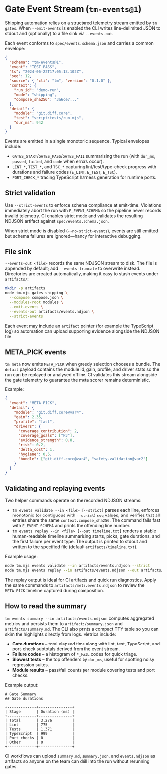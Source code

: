 # Gate Event Stream (`tm-events@1`)

Shipping automation relies on a structured telemetry stream emitted by
`tm gates`. When `--emit-events` is enabled the CLI writes line-delimited JSON to
stdout and (optionally) to a file sink via `--events-out`.

Each event conforms to `spec/events.schema.json` and carries a common envelope:

```json
{
  "schema": "tm-events@1",
  "event": "TEST_PASS",
  "ts": "2024-06-22T17:05:13.102Z",
  "seq": 12,
  "source": { "cli": "tm", "version": "0.1.0" },
  "context": {
    "run_id": "demo-run",
    "mode": "shipping",
    "compose_sha256": "3a6ce7..."
  },
  "detail": {
    "module": "git.diff.core",
    "test": "script:tests/run.mjs",
    "dur_ms": 942
  }
}
```

Events are emitted in a single monotonic sequence. Typical envelopes include:

- `GATES_START`/`GATES_PASS`/`GATES_FAIL` summarising the run (with `dur_ms`,
  `passed`, `failed`, and `code` when errors occur).
- `LINT_*`, `TEST_*`, and `TSC_*` capturing lint/test/type-check progress with
  durations and failure codes (`E_LINT`, `E_TEST`, `E_TSC`).
- `PORT_CHECK_*` tracing TypeScript harness generation for runtime ports.

## Strict validation

Use `--strict-events` to enforce schema compliance at emit-time. Violations
immediately abort the run with `E_EVENT_SCHEMA` so the pipeline never records
invalid telemetry. CI enables strict mode and validates the resulting NDJSON
artifact against `spec/events.schema.json`.

When strict mode is disabled (`--no-strict-events`), events are still emitted but
schema failures are ignored—handy for interactive debugging.

## File sink

`--events-out <file>` records the same NDJSON stream to disk. The file is
appended by default; add `--events-truncate` to overwrite instead. Directories
are created automatically, making it easy to stash events under `artifacts/`:

```bash
mkdir -p artifacts
node tm.mjs gates shipping \
  --compose compose.json \
  --modules-root modules \
  --emit-events \
  --events-out artifacts/events.ndjson \
  --strict-events
```

Each event may include an `artifact` pointer (for example the TypeScript log) so
automation can upload supporting evidence alongside the NDJSON file.

## META_PICK events

`tm meta` now emits `META_PICK` when greedy selection chooses a bundle. The
`detail` payload contains the module id, gain, profile, and driver stats so the
run can be replayed or analysed offline. CI validates this stream alongside the
gate telemetry to guarantee the meta scorer remains deterministic.

Example:

```json
{
  "event": "META_PICK",
  "detail": {
    "module": "git.diff.core@var4",
    "gain": 2.35,
    "profile": "fast",
    "drivers": {
      "coverage_contribution": 2,
      "coverage_goals": ["P3"],
      "evidence_strength": 0.8,
      "risk": 0.2,
      "delta_cost": 1,
      "hygiene": 0.5,
      "bundle": ["git.diff.core@var4", "safety.validation@var2"]
    }
  }
}
```

## Validating and replaying events

Two helper commands operate on the recorded NDJSON streams:

- `tm events validate --in <file> [--strict]` parses each line, enforces
  monotonic (or contiguous with `--strict`) `seq` values, and verifies that all
  entries share the same `context.compose_sha256`. The command fails fast with
  `E_EVENT_SCHEMA` and prints the offending line number.
- `tm events replay --in <file> [--out timeline.txt]` renders a stable
  human-readable timeline summarising starts, picks, gate durations, and the
  first failure per event type. The output is printed to stdout and written to
  the specified file (default `artifacts/timeline.txt`).

Example usage:

```bash
node tm.mjs events validate --in artifacts/events.ndjson --strict
node tm.mjs events replay --in artifacts/events.ndjson --out artifacts/timeline.txt
```

The replay output is ideal for CI artifacts and quick run diagnostics. Apply the
same commands to `artifacts/meta.events.ndjson` to review the `META_PICK`
timeline captured during composition.

## How to read the summary

`tm events summary --in artifacts/events.ndjson` computes aggregated metrics and
persists them to `artifacts/summary.json` and `artifacts/summary.md`. The CLI
also prints a compact TTY table so you can skim the highlights directly from
logs. Metrics include:

- **Gate durations** – total elapsed time along with lint, test, TypeScript, and
  port-check subtotals derived from the event stream.
- **Failure codes** – a histogram of `*_FAIL` codes for quick triage.
- **Slowest tests** – the top offenders by `dur_ms`, useful for spotting noisy
  regression suites.
- **Module results** – pass/fail counts per module covering tests and port
  checks.

Example output:

```text
# Gate Summary
## Gate durations

+-------------+---------------+
| Stage       | Duration (ms) |
+-------------+---------------+
| Total       | 3,276         |
| Lint        | 775           |
| Tests       | 1,371         |
| TypeScript  | 999           |
| Port checks | 0             |
| Other       | 0             |
+-------------+---------------+
```

CI workflows can upload `summary.md`, `summary.json`, and `events.ndjson` as
artifacts so anyone on the team can drill into the run without rerunning gates.
